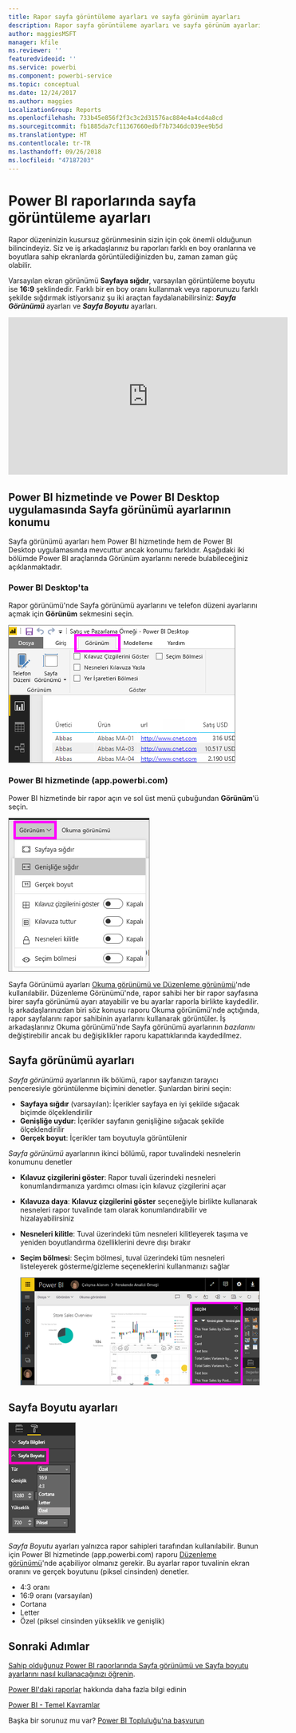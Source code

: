 ```yaml
---
title: Rapor sayfa görüntüleme ayarları ve sayfa görünüm ayarları
description: Rapor sayfa görüntüleme ayarları ve sayfa görünüm ayarları
author: maggiesMSFT
manager: kfile
ms.reviewer: ''
featuredvideoid: ''
ms.service: powerbi
ms.component: powerbi-service
ms.topic: conceptual
ms.date: 12/24/2017
ms.author: maggies
LocalizationGroup: Reports
ms.openlocfilehash: 733b45e856f2f3c3c2d31576ac884e4a4cd4a8cd
ms.sourcegitcommit: fb1885da7cf11367660edbf7b7346dc039ee9b5d
ms.translationtype: HT
ms.contentlocale: tr-TR
ms.lasthandoff: 09/26/2018
ms.locfileid: "47187203"
---
```

# <a name="page-display-settings-in-a-power-bi-report"></a>Power BI raporlarında sayfa görüntüleme ayarları
Rapor düzeninizin kusursuz görünmesinin sizin için çok önemli olduğunun bilincindeyiz. Siz ve iş arkadaşlarınız bu raporları farklı en boy oranlarına ve boyutlara sahip ekranlarda görüntülediğinizden bu, zaman zaman güç olabilir. 

Varsayılan ekran görünümü **Sayfaya sığdır**, varsayılan görüntüleme boyutu ise **16:9** şeklindedir. Farklı bir en boy oranı kullanmak veya raporunuzu farklı şekilde sığdırmak istiyorsanız şu iki araçtan faydalanabilirsiniz: ***Sayfa Görünümü*** ayarları ve ***Sayfa Boyutu*** ayarları.

<iframe width="560" height="315" src="https://www.youtube.com/embed/5tg-OXzxe2g" frameborder="0" allowfullscreen></iframe>


## <a name="where-to-find-page-view-settings-in-power-bi-service-and-power-bi-desktop"></a>Power BI hizmetinde ve Power BI Desktop uygulamasında Sayfa görünümü ayarlarının konumu
Sayfa görünümü ayarları hem Power BI hizmetinde hem de Power BI Desktop uygulamasında mevcuttur ancak konumu farklıdır. Aşağıdaki iki bölümde Power BI araçlarında Görünüm ayarlarını nerede bulabileceğiniz açıklanmaktadır.

### <a name="in-power-bi-desktop"></a>Power BI Desktop'ta
Rapor görünümü'nde Sayfa görünümü ayarlarını ve telefon düzeni ayarlarını açmak için **Görünüm** sekmesini seçin.

  ![seçim bölmesi](media/power-bi-report-display-settings/power-bi-desktop-view-settings.png)

### <a name="in-power-bi-service-apppowerbicom"></a>Power BI hizmetinde (app.powerbi.com)
Power BI hizmetinde bir rapor açın ve sol üst menü çubuğundan **Görünüm**'ü seçin.

![](media/power-bi-report-display-settings/power-bi-change-page-view.png)

Sayfa Görünümü ayarları [Okuma görünümü ve Düzenleme görünümü](consumer/end-user-reading-view.md)'nde kullanılabilir. Düzenleme Görünümü'nde, rapor sahibi her bir rapor sayfasına birer sayfa görünümü ayarı atayabilir ve bu ayarlar raporla birlikte kaydedilir. İş arkadaşlarınızdan biri söz konusu raporu Okuma görünümü'nde açtığında, rapor sayfalarını rapor sahibinin ayarlarını kullanarak görüntüler.  İş arkadaşlarınız Okuma görünümü'nde Sayfa görünümü ayarlarının *bazılarını* değiştirebilir ancak bu değişiklikler raporu kapattıklarında kaydedilmez.

##    <a name="page-view-settings"></a>Sayfa görünümü ayarları
*Sayfa görünümü* ayarlarının ilk bölümü, rapor sayfanızın tarayıcı penceresiyle görüntülenme biçimini denetler.  Şunlardan birini seçin:

* **Sayfaya sığdır** (varsayılan): İçerikler sayfaya en iyi şekilde sığacak biçimde ölçeklendirilir
* **Genişliğe uydur**: İçerikler sayfanın genişliğine sığacak şekilde ölçeklendirilir
* **Gerçek boyut**: İçerikler tam boyutuyla görüntülenir

*Sayfa görünümü* ayarlarının ikinci bölümü, rapor tuvalindeki nesnelerin konumunu denetler

* **Kılavuz çizgilerini göster**: Rapor tuvali üzerindeki nesneleri konumlandırmanıza yardımcı olması için kılavuz çizgilerini açar
* **Kılavuza daya**: **Kılavuz çizgilerini göster** seçeneğiyle birlikte kullanarak nesneleri rapor tuvalinde tam olarak konumlandırabilir ve hizalayabilirsiniz 
* **Nesneleri kilitle**: Tuval üzerindeki tüm nesneleri kilitleyerek taşıma ve yeniden boyutlandırma özelliklerini devre dışı bırakır
* **Seçim bölmesi**: Seçim bölmesi, tuval üzerindeki tüm nesneleri listeleyerek gösterme/gizleme seçeneklerini kullanmanızı sağlar

    ![seçim bölmesi](media/power-bi-report-display-settings/power-bi-selection-pane.png)



## <a name="page-size-settings"></a>Sayfa Boyutu ayarları
![](media/power-bi-report-display-settings/power-bi--page-size.png)

*Sayfa Boyutu* ayarları yalnızca rapor sahipleri tarafından kullanılabilir. Bunun için Power BI hizmetinde (app.powerbi.com) raporu [Düzenleme görünümü](consumer/end-user-reading-view.md)'nde açabiliyor olmanız gerekir. Bu ayarlar rapor tuvalinin ekran oranını ve gerçek boyutunu (piksel cinsinden) denetler.   

* 4:3 oranı
* 16:9 oranı (varsayılan)
* Cortana
* Letter
* Özel (piksel cinsinden yükseklik ve genişlik)

## <a name="next-steps"></a>Sonraki Adımlar
[Sahip olduğunuz Power BI raporlarında Sayfa görünümü ve Sayfa boyutu ayarlarını nasıl kullanacağınızı öğrenin](consumer/end-user-report-view.md).

[Power BI'daki raporlar](consumer/end-user-reports.md) hakkında daha fazla bilgi edinin

[Power BI - Temel Kavramlar](consumer/end-user-basic-concepts.md)

Başka bir sorunuz mu var? [Power BI Topluluğu'na başvurun](http://community.powerbi.com/)

